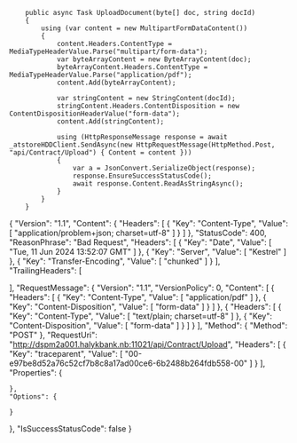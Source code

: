         public async Task UploadDocument(byte[] doc, string docId) 
        {
            using (var content = new MultipartFormDataContent()) 
            {
                content.Headers.ContentType = MediaTypeHeaderValue.Parse("multipart/form-data");
                var byteArrayContent = new ByteArrayContent(doc);
                byteArrayContent.Headers.ContentType = MediaTypeHeaderValue.Parse("application/pdf");
                content.Add(byteArrayContent);

                var stringContent = new StringContent(docId);
                stringContent.Headers.ContentDisposition = new ContentDispositionHeaderValue("form-data");
                content.Add(stringContent);

                using (HttpResponseMessage response = await _atstoreHDDClient.SendAsync(new HttpRequestMessage(HttpMethod.Post, "api/Contract/Upload") { Content = content }))
                {
                    var a = JsonConvert.SerializeObject(response);
                    response.EnsureSuccessStatusCode();
                    await response.Content.ReadAsStringAsync();
                }
            }
        }

{
  "Version": "1.1",
  "Content": {
    "Headers": [
      {
        "Key": "Content-Type",
        "Value": [
          "application/problem+json; charset=utf-8"
        ]
      }
    ]
  },
  "StatusCode": 400,
  "ReasonPhrase": "Bad Request",
  "Headers": [
    {
      "Key": "Date",
      "Value": [
        "Tue, 11 Jun 2024 13:52:07 GMT"
      ]
    },
    {
      "Key": "Server",
      "Value": [
        "Kestrel"
      ]
    },
    {
      "Key": "Transfer-Encoding",
      "Value": [
        "chunked"
      ]
    }
  ],
  "TrailingHeaders": [
    
  ],
  "RequestMessage": {
    "Version": "1.1",
    "VersionPolicy": 0,
    "Content": [
      {
        "Headers": [
          {
            "Key": "Content-Type",
            "Value": [
              "application/pdf"
            ]
          },
          {
            "Key": "Content-Disposition",
            "Value": [
              "form-data"
            ]
          }
        ]
      },
      {
        "Headers": [
          {
            "Key": "Content-Type",
            "Value": [
              "text/plain; charset=utf-8"
            ]
          },
          {
            "Key": "Content-Disposition",
            "Value": [
              "form-data"
            ]
          }
        ]
      }
    ],
    "Method": {
      "Method": "POST"
    },
    "RequestUri": "http://dspm2a001.halykbank.nb:11021/api/Contract/Upload",
    "Headers": [
      {
        "Key": "traceparent",
        "Value": [
          "00-e97be8d52a76c52cf7b8c8a17ad00ce6-6b2488b264fdb558-00"
        ]
      }
    ],
    "Properties": {
      
    },
    "Options": {
      
    }
  },
  "IsSuccessStatusCode": false
}
